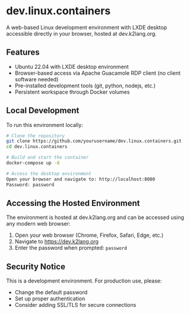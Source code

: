 # dev.linux.containers

A web-based Linux development environment with LXDE desktop accessible directly in your browser, hosted at dev.k2lang.org.

## Features

- Ubuntu 22.04 with LXDE desktop environment
- Browser-based access via Apache Guacamole RDP client (no client software needed)
- Pre-installed development tools (git, python, nodejs, etc.)
- Persistent workspace through Docker volumes

## Local Development

To run this environment locally:

```bash
# Clone the repository
git clone https://github.com/yourusername/dev.linux.containers.git
cd dev.linux.containers

# Build and start the container
docker-compose up -d

# Access the desktop environment
Open your browser and navigate to: http://localhost:8080
Password: password
```

## Accessing the Hosted Environment

The environment is hosted at dev.k2lang.org and can be accessed using any modern web browser:

1. Open your web browser (Chrome, Firefox, Safari, Edge, etc.)
2. Navigate to https://dev.k2lang.org
3. Enter the password when prompted: `password`

## Security Notice

This is a development environment. For production use, please:
- Change the default password
- Set up proper authentication
- Consider adding SSL/TLS for secure connections